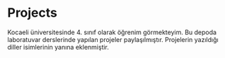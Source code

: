 # Projects
Kocaeli üniversitesinde 4. sınıf olarak öğrenim görmekteyim.
Bu depoda laboratuvar derslerinde yapılan projeler paylaşılmıştır.
Projelerin yazıldığı diller isimlerinin yanına eklenmiştir.
